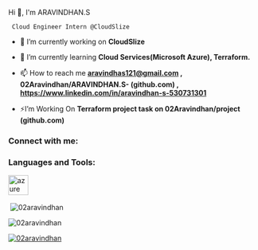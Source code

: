  Hi 👋, I'm ARAVINDHAN.S</h1>

     Cloud Engineer Intern @CloudSlize

- 🔭 I’m currently working on **CloudSlize**

- 🌱 I’m currently learning **Cloud Services(Microsoft Azure), Terraform.**

- 📫 How to reach me **aravindhas121@gmail.com , 02Aravindhan/ARAVINDHAN.S- (github.com) , https://www.linkedin.com/in/aravindhan-s-530731301**

- ⚡I’m Working On **Terraform project task on 02Aravindhan/project (github.com)**

<h3 align="left">Connect with me:</h3>
<p align="left">
</p>

<h3 align="left">Languages and Tools:</h3>
<p align="left"> <a href="https://azure.microsoft.com/en-in/" target="_blank" rel="noreferrer"> <img src="https://www.vectorlogo.zone/logos/microsoft_azure/microsoft_azure-icon.svg" alt="azure" width="40" height="40"/> </a> </p>

<p>&nbsp;<img align="center" src="https://github-readme-stats.vercel.app/api?username=02aravindhan&show_icons=true&locale=en" alt="02aravindhan" /></p>

<p><img align="center" src="https://github-readme-streak-stats.herokuapp.com/?user=02aravindhan&" alt="02aravindhan" /></p>

<p align="left"> <a href="https://github.com/ryo-ma/github-profile-trophy"><img src="https://github-profile-trophy.vercel.app/?username=02aravindhan" alt="02aravindhan" /></a> </p>
